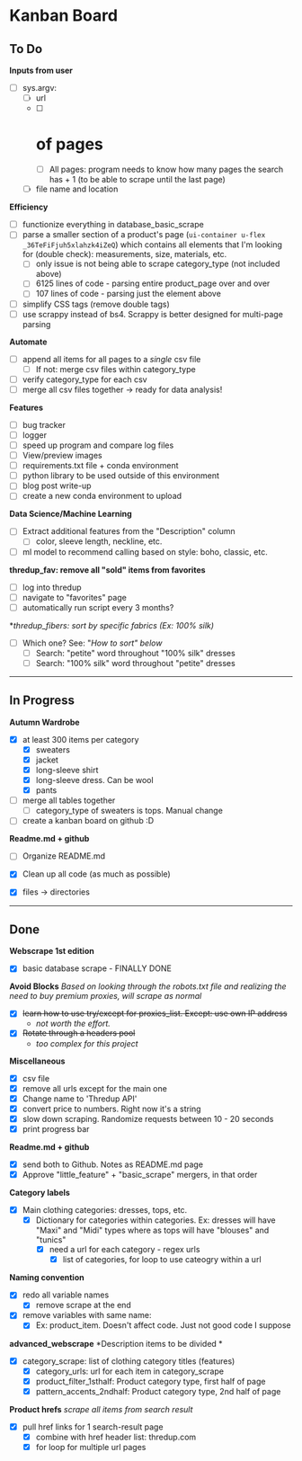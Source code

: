 
# Kanban Board



## To Do

**Inputs from user**
- [ ] sys.argv:
	- [ ] url
	- [ ] # of pages
		- [ ] All pages: program needs to know how many pages the search has + 1 (to be able to scrape until the last page)
	- [ ] file name and location

**Efficiency**
- [ ] functionize everything in database_basic_scrape
- [ ] parse a smaller section of a product's page (`ui-container u-flex _36TeFiFjuh5xlahzk4iZeQ`) which contains all elements that I'm looking for (double check): measurements, size, materials, etc.
	- [ ] only issue is not being able to scrape category_type (not included above)
	- [ ] 6125 lines of code - parsing entire product_page over and over
	- [ ] 107 lines of code - parsing just the element above
- [ ] simplify CSS tags (remove double tags)
- [ ] use scrappy instead of bs4. Scrappy is better designed for multi-page parsing

**Automate**
- [ ] append all items for all pages to a *single* csv file
	- [ ] If not: merge csv files within category_type 
- [ ] verify category_type for each csv
- [ ] merge all csv files together -> ready for data analysis!

**Features**
- [ ] bug tracker
- [ ] logger
- [ ] speed up program and compare log files
- [ ] View/preview images
- [ ] requirements.txt file + conda environment
- [ ] python library to be used outside of this environment
- [ ] blog post write-up
- [ ] create a new conda environment to upload

**Data Science/Machine Learning**
- [ ] Extract additional features from the "Description" column
	- [ ] color, sleeve length, neckline, etc.
- [ ] ml model to recommend calling based on style: boho, classic, etc.

**thredup_fav: remove all "sold" items from favorites**

- [ ]  log into thredup
- [ ]  navigate to "favorites" page
- [ ]  automatically run script every 3 months?

**thredup_fibers: *sort by specific fabrics (Ex: 100% silk)**

- [ ]  Which one? See: "*How to sort" below*
    - [ ]  Search: "petite" word throughout "100% silk" dresses
    - [ ]  Search: "100% silk" word throughout "petite" dresses

---

## In Progress
**Autumn Wardrobe**
- [x] at least 300 items per category
	- [x] sweaters
	- [x] jacket
	- [x] long-sleeve shirt
	- [x] long-sleeve dress. Can be wool
	- [x] pants
- [ ] merge all tables together
	- [ ] category_type of sweaters is tops. Manual change

- [ ] create a kanban board on github :D

**Readme.md + github**
- [ ] Organize README.md
- [x] Clean up all code (as much as possible)
- [x] files -> directories


---


## Done
**Webscrape 1st edition**
- [x] basic database scrape - FINALLY DONE

**Avoid Blocks**
*Based on looking through the robots.txt file and realizing the need to buy premium proxies, will scrape as normal*
- [x] ~~learn how to use try/except for proxies_list. Except: use own IP address~~ 
	- *not worth the effort.*
- [x] ~~Rotate through a headers pool~~
	- *too complex for this project*

**Miscellaneous**
- [x] csv file
- [x] remove all urls except for the main one
- [x] Change name to 'Thredup API'
- [x] convert price to numbers. Right now it's a string
- [x] slow down scraping. Randomize requests between 10 - 20 seconds
- [x] print progress bar

**Readme.md + github**
- [x] send both to Github. Notes as README.md page
- [x] Approve "little_feature" + "basic_scrape" mergers, in that order

**Category labels**
- [x] Main clothing categories: dresses, tops, etc.
	- [x] Dictionary for categories within categories. Ex: dresses will have "Maxi" and "Midi" types where as tops will have "blouses" and "tunics"
		- [x] need a url for each category - regex urls 
			- [x] list of categories, for loop to use cateogry within a url

**Naming convention**
- [x] redo all variable names
	- [x] remove scrape at the end
- [x] remove variables with same name:
	- [x] Ex: product_item. Doesn't affect code. Just not good code I suppose

**advanced_webscrape**
*Description items to be divided *
- [x] category_scrape: list of clothing category titles (features)
	- [x] category_urls: url for each item in category_scrape
	- [x] product_filter_1sthalf: Product category type, first half of page
	- [x] pattern_accents_2ndhalf: Product category type, 2nd half of page	

**Product hrefs**
*scrape all items from search result*
- [x] pull href links for 1 search-result page
	- [x] combine with href header list: thredup.com
	- [x] for loop for multiple url pages
